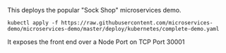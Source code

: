 This deploys the popular "Sock Shop" microservices demo.
```
kubectl apply -f https://raw.githubusercontent.com/microservices-demo/microservices-demo/master/deploy/kubernetes/complete-demo.yaml
```
It exposes the front end over a Node Port on TCP Port 30001
